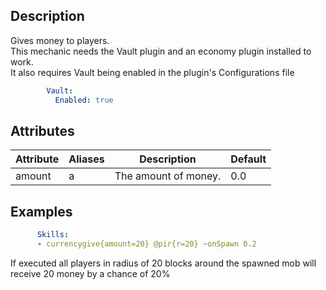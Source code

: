 ## Description
Gives money to players.  
This mechanic needs the Vault plugin and an economy plugin installed to
work.  
It also requires Vault being enabled in the plugin's Configurations file
```yaml
        Vault:
          Enabled: true
```

## Attributes
| Attribute | Aliases | Description          | Default |
|-----------|---------|----------------------|---------|
| amount    | a       | The amount of money. | 0.0     |

  

## Examples
```yaml
      Skills:
      - currencygive{amount=20} @pir{r=20} ~onSpawn 0.2
```
If executed all players in radius of 20 blocks around the spawned mob
will receive 20 money by a chance of 20%
